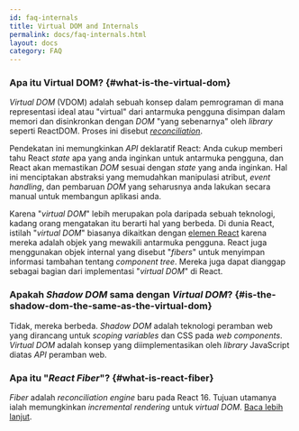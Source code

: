 ```yaml
---
id: faq-internals
title: Virtual DOM and Internals
permalink: docs/faq-internals.html
layout: docs
category: FAQ
---
```


### Apa itu Virtual DOM? {#what-is-the-virtual-dom}

*Virtual DOM* (VDOM) adalah sebuah konsep dalam pemrograman di mana representasi ideal atau "virtual" dari antarmuka pengguna disimpan dalam memori dan disinkronkan dengan *DOM* "yang sebenarnya" oleh *library* seperti ReactDOM. Proses ini disebut [*reconciliation*](/docs/reconciliation.html).

Pendekatan ini memungkinkan *API* deklaratif React: Anda cukup memberi tahu React *state* apa yang anda inginkan untuk antarmuka pengguna, dan React akan memastikan *DOM* sesuai dengan *state* yang anda inginkan. Hal ini menciptakan abstraksi yang memudahkan manipulasi atribut, *event handling*, dan pembaruan *DOM* yang seharusnya anda lakukan secara manual untuk membangun aplikasi anda.

Karena "*virtual DOM*" lebih merupakan pola daripada sebuah teknologi, kadang orang mengatakan itu berarti hal yang berbeda. Di dunia React, istilah "*virtual DOM*" biasanya dikaitkan dengan [elemen React](/docs/rendering-elements.html) karena mereka adalah objek yang mewakili antarmuka pengguna. React juga menggunakan objek internal yang disebut "*fibers*" untuk menyimpan informasi tambahan tentang *component tree*. Mereka juga dapat dianggap sebagai bagian dari implementasi "*virtual DOM*" di React.

### Apakah *Shadow DOM* sama dengan *Virtual DOM*? {#is-the-shadow-dom-the-same-as-the-virtual-dom}

Tidak, mereka berbeda. *Shadow DOM* adalah teknologi peramban web yang dirancang untuk *scoping variables* dan CSS pada *web components*. *Virtual DOM* adalah konsep yang diimplementasikan oleh *library* JavaScript diatas *API* peramban web.

### Apa itu "*React Fiber*"? {#what-is-react-fiber}

*Fiber* adalah *reconciliation engine* baru pada React 16. Tujuan utamanya ialah memungkinkan *incremental rendering* untuk *virtual DOM*. [Baca lebih lanjut](https://github.com/acdlite/react-fiber-architecture).
